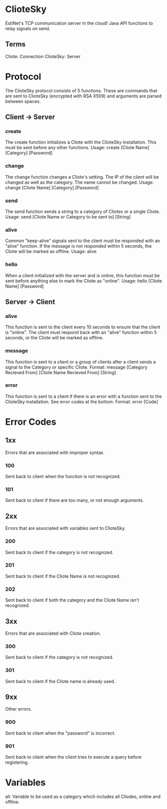 # ClioteSky
EstiNet's TCP communication server in the cloud! Java API functions to relay signals on send.
## Terms
Cliote: Connection
ClioteSky: Server


# Protocol
The ClioteSky protocol consists of 5 functions. These are commands that are sent to ClioteSky (encrypted with RSA X509) and arguments are parsed between spaces.

## Client -> Server
### create
The create function initializes a Cliote with the ClioteSky installation. This must be sent before any other functions.
Usage:
create [Cliote Name] [Category] [Password]

### change
The change function changes a Cliote's setting. The IP of the client will be changed as well as the category. The name cannot be changed.
Usage:
change [Cliote Name] [Category] [Password]

### send
The send function sends a string to a category of Cliotes or a single Cliote.
Usage:
send [Cliote Name or Category to be sent to] [String]

### alive
Common "keep-alive" signals sent to the client must be responded with an "alive" function. If the message is not responded within 5 seconds, the Cliote will be marked as offline.
Usage:
alive

### hello
When a client initialized with the server and is online, this function must be sent before anything else to mark the Cliote as "online".
Usage:
hello [Cliote Name] [Password]

## Server -> Client
### alive
This function is sent to the client every 10 seconds to ensure that the client is "online". The client must respond back with an "alive" function within 5 seconds, or the Cliote will be marked as offline.

### message
This function is sent to a client or a group of clients after a client sends a signal to the Category or specific Cliote.
Format:
message [Category Recieved From] [Cliote Name Recieved From] [String]

### error
This function is sent to a client if there is an error with a function sent to the ClioteSky installation. See error codes at the bottom.
Format:
error [Code]

# Error Codes

## 1xx
Errors that are associated with improper syntax.

### 100
Sent back to client when the function is not recognized.

### 101
Sent back to client if there are too many, or not enough arguments.

## 2xx
Errors that are associated with variables sent to ClioteSky.

### 200
Sent back to client if the category is not recognized.

### 201
Sent back to client if the Cliote Name is not recognized.

### 202
Sent back to client if both the category and the Cliote Name isn't recognized.

## 3xx
Errors that are associated with Cliote creation.

### 300
Sent back to client if the category is not recognized.

### 301
Sent back to client if the Cliote name is already used.

## 9xx
Other errors.

### 900
Sent back to client when the "password" is incorrect.

### 901
Sent back to client when the client tries to execute a query before registering.

# Variables
all: Variable to be used as a category which includes all Cliodes, online and offline.
